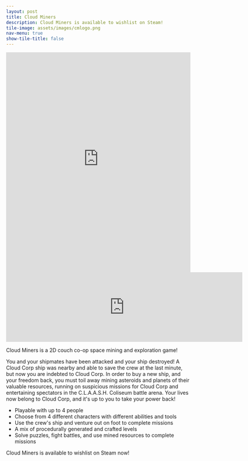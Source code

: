 ```yaml
---
layout: post
title: Cloud Miners
description: Cloud Miners is available to wishlist on Steam!
tile-image: assets/images/cmlogo.png
nav-menu: true
show-tile-title: false
---
```


<iframe width="100%" height="600" src="https://www.youtube-nocookie.com/embed/qZ9WqB35oMg" title="YouTube video player" frameborder="0" allow="accelerometer; autoplay; clipboard-write; encrypted-media; gyroscope; picture-in-picture" allowfullscreen></iframe>

<iframe src="https://store.steampowered.com/widget/1244410/" frameborder="0" width="646" height="190"></iframe>

Cloud Miners is a 2D couch co-op space mining and exploration game!

You and your shipmates have been attacked and your ship destroyed! A Cloud Corp ship was nearby and able to save the crew at the last minute, but now you are indebted to Cloud Corp. In order to buy a new ship, and your freedom back, you must toil away mining asteroids and planets of their valuable resources, running on suspicious missions for Cloud Corp and entertaining spectators in the C.L.A.A.S.H. Coliseum battle arena. Your lives now belong to Cloud Corp, and it's up to you to take your power back!

- Playable with up to 4 people
- Choose from 4 different characters with different abilities and tools
- Use the crew's ship and venture out on foot to complete missions
- A mix of procedurally generated and crafted levels
- Solve puzzles, fight battles, and use mined resources to complete missions 

Cloud Miners is available to wishlist on Steam now!

